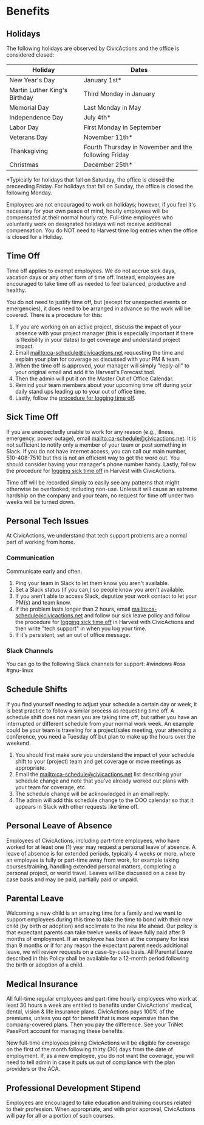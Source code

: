 # Benefits

## Holidays

The following holidays are observed by CivicActions and the office is considered closed:

| Holiday                       | Dates                                                |
| ----------------------------- | ---------------------------------------------------- |
| New Year's Day                | January 1st\*                                        |
| Martin Luther King's Birthday | Third Monday in January                              |
| Memorial Day                  | Last Monday in May                                   |
| Independence Day              | July 4th\*                                           |
| Labor Day                     | First Monday in September                            |
| Veterans Day                  | November 11th\*                                      |
| Thanksgiving                  | Fourth Thursday in November and the following Friday |
| Christmas                     | December 25th\*                                      |

\*Typically for holidays that fall on Saturday, the office is closed the preceeding Friday. For holidays that fall on Sunday, the office is closed the following Monday.

Employees are not encouraged to work on holidays; however, if you feel it's necessary for your own peace of mind, hourly employees will be compensated at their normal hourly rate. Full-time employees who voluntarily work on designated holidays will not receive additional compensation. You do NOT need to Harvest time log entries when the office is closed for a Holiday.

## Time Off

Time off applies to exempt employees. We do not accrue sick days, vacation days or any other form of time off. Instead, employees are encouraged to take time off as needed to feel balanced, productive and healthy.

You do not need to justify time off, but (except for unexpected events or emergencies), it does need to be arranged in advance so the work will be covered. There is a procedure for this:

1.  If you are working on an active project, discuss the impact of your absence with your project manager (this is especially important if there is flexibility in your dates) to get coverage and understand project impact.
2.  Email <mailto:ca-schedule@civicactions.net> requesting the time and explain your plan for coverage as discussed with your PM & team.
3.  When the time off is approved, your manager will simply "reply-all" to your original email and add it to Harvest's Forecast tool.
4.  Then the admin will put it on the Master Out of Office Calendar.
5.  Remind your team members about your upcoming time off during your daily stand ups leading up to your out of office time.
6.  Lastly, follow the [procedure for logging time off](../04-how-we-work/tools/harvest.md).

## Sick Time Off

If you are unexpectedly unable to work for any reason (e.g., illness, emergency, power outage), email <mailto:ca-schedule@civicactions.net>. It is not sufficient to notify only a member of your team or post something in Slack. If you do not have internet access, you can call our main number, 510-408-7510 but this is not an efficient way to get the word out. You should consider having your manager's phone number handy. Lastly, follow the procedure for [logging sick time off](../04-how-we-work/tools/harvest.md) in Harvest with CivicActions.

Time off will be recorded simply to easily see any patterns that might otherwise be overlooked, including non-use. Unless it will cause an extreme hardship on the company and your team, no request for time off under two weeks will be turned down.

## Personal Tech Issues

At CivicActions, we understand that tech support problems are a normal part of working from home. 

### Communication

Communicate early and often.

1. Ping your team in Slack to let them know you aren't available.
2. Set a Slack status (if you can,) so people know you aren't available.
3. If you aren't able to access Slack, deputize your work contact to let your PM(s) and team know.
4. If the problem lasts longer than 2 hours, email <mailto:ca-schedule@civicactions.net> and follow our sick leave policy and follow the procedure for [logging sick time off](../04-how-we-work/tools/harvest.md) in Harvest with CivicActions and then write "tech support" in when you log your time.
5. If it's persistent, set an out of office message.

### Slack Channels

You can go to the following Slack channels for support:
#windows
#osx
#gnu-linux

## Schedule Shifts

If you find yourself needing to adjust your schedule a certain day or week, it is best practice to follow a similar process as requesting time off. A schedule shift does not mean you are taking time off, but rather you have an interrupted or different schedule from your normal work week. An example could be your team is traveling for a project/sales meeting, your attending a conference, you need a Tuesday off but plan to make up the hours over the weekend.

1.  You should first make sure you understand the impact of your schedule shift to your (project) team and get coverage or move meetings as appropriate.
2.  Email the <mailto:ca-schedule@civicactions.net> list describing your schedule change and note that you've already worked out plans with your team for coverage, etc.
3.  The schedule change will be acknowledged in an email reply.
4.  The admin will add this schedule change to the OOO calendar so that it appears in Slack with other requests like time off.

## Personal Leave of Absence

Employees of CivicActions, including part-time employees, who have worked for at least one (1) year may request a personal leave of absence. A leave of absence is for extended periods, typically 4 weeks or more, where an employee is fully or part-time away from work, for example taking courses/training, handling extended personal matters, completing a personal project, or world travel. Leaves will be discussed on a case by case basis and may be paid, partially paid or unpaid.

## Parental Leave

Welcoming a new child is an amazing time for a family and we want to support employees during this time to take the time to bond with their new child (by birth or adoption) and acclimate to the new life ahead. Our policy is that expectant parents can take twelve weeks of leave fully paid after 9 months of employment. If an employee has been at the company for less than 9 months or if for any reason the expectant parent needs additional leave, we will review requests on a case-by-case basis. All Parental Leave described in this Policy shall be available for a 12-month period following the birth or adoption of a child.

## Medical Insurance

All full-time regular employees and part-time hourly employees who work at least 30 hours a week are entitled to benefits under CivicActions' medical, dental, vision & life insurance plans. CivicActions pays 100% of the premiums, unless you opt for benefit that is more expensive than the company-covered plans. Then you pay the difference. See your TriNet PassPort account for managing these benefits.

New full-time employees joining CivicActions will be eligible for coverage on the first of the month following thirty (30) days from the date of employment. If, as a new employee, you do not want the coverage, you will need to tell admin in case it puts us out of compliance with the plan providers or the ACA.

## Professional Development Stipend

Employees are encouraged to take education and training courses related to their profession. When appropriate, and with prior approval, CivicActions will pay for all or a portion of such courses.
